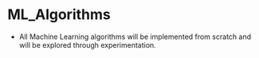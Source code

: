 # ML_Algorithms
- All Machine Learning algorithms will be implemented from scratch and will be explored through experimentation.

